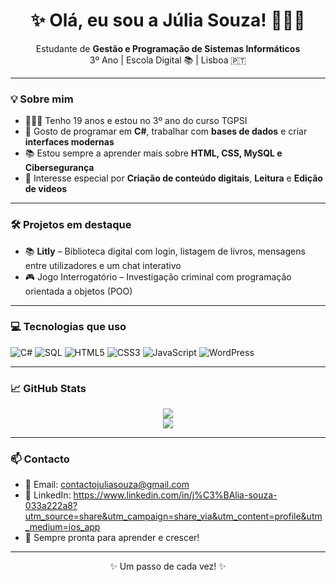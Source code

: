 <h1 align="center">✨ Olá, eu sou a Júlia Souza! 👩🏽‍💻</h1>

<p align="center">
  Estudante de <strong>Gestão e Programação de Sistemas Informáticos</strong> <br>
  3º Ano | Escola Digital 📚 | Lisboa 🇵🇹
</p>

---

### 💡 Sobre mim

- 👩🏽‍🎓 Tenho 19 anos e estou no 3º ano do curso TGPSI
- 👾 Gosto de programar em **C#**, trabalhar com **bases de dados** e criar **interfaces modernas**
- 📚 Estou sempre a aprender mais sobre **HTML, CSS, MySQL e Cibersegurança**
- 🧠 Interesse especial por **Criação de conteúdo digitais**, **Leitura** e **Edição de videos**

---

### 🛠️ Projetos em destaque

- 📚 **Litly** – Biblioteca digital com login, listagem de livros, mensagens entre utilizadores e um chat interativo
- 🎮 Jogo Interrogatório – Investigação criminal com programação orientada a objetos (POO)

---

### 💻 Tecnologias que uso

![C#](https://img.shields.io/badge/-CSharp-239120?style=flat-square&logo=csharp&logoColor=white)
![SQL](https://img.shields.io/badge/-MySQL-4479A1?style=flat-square&logo=mysql&logoColor=white)
![HTML5](https://img.shields.io/badge/-HTML5-E34F26?style=flat-square&logo=html5&logoColor=white)
![CSS3](https://img.shields.io/badge/-CSS3-1572B6?style=flat-square&logo=css3&logoColor=white)
![JavaScript](https://img.shields.io/badge/-JavaScript-F7DF1E?style=flat-square&logo=javascript&logoColor=black)
![WordPress](https://img.shields.io/badge/-WordPress-21759B?style=flat-square&logo=wordpress&logoColor=white)

---

### 📈 GitHub Stats

<p align="center">
  <img src="https://github-readme-stats.vercel.app/api?username=jul1asouz4&show_icons=true&theme=tokyonight" />
  <br>
  <img src="https://github-readme-stats.vercel.app/api/top-langs/?username=jul1asouz4&layout=compact&theme=tokyonight" />
</p>

---

### 📫 Contacto

- 💌 Email: contactojuliasouza@gmail.com
- 💼 LinkedIn: https://www.linkedin.com/in/j%C3%BAlia-souza-033a222a8?utm_source=share&utm_campaign=share_via&utm_content=profile&utm_medium=ios_app
- 🧠 Sempre pronta para aprender e crescer!

---

<p align="center">✨ Um passo de cada vez!</strong> ✨</p>

